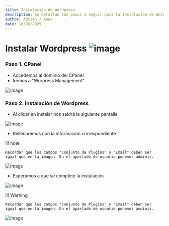 ```yaml
---
title: Instalación de Wordpress
description: Se detallan los pasos a seguir para la instalación de Wordpress.
author: Adrián / Anna
date: 18/03/2025
---
```

# Instalar Wordpress ![image](https://github.com/user-attachments/assets/6261e315-836b-4b45-8901-6df3fc237229)



### Paso 1. CPanel
- Accedemos al dominio del CPanel
- Iremos a "Worpress Management"

![image](https://github.com/user-attachments/assets/e7933849-0289-4859-b7e7-0dd61dcea831)


### Paso 2. Instalación de Wordpress

- Al clicar en instalar nos saldrá la siguiente pantalla
      
![image](https://github.com/user-attachments/assets/c1b2698d-9db9-40bc-b14b-efee9b924c98)


- Rellenaremos con la información correspondiente
  
!!! note

    Recordar que los campos "Conjunto de Plugins" y "Email" deben ser igual que en la imagen. En el apartado de usuario ponemos adminis.
    
      

![image](https://github.com/user-attachments/assets/ac78a39c-6769-40a5-8400-d634c45e80cf)


- Esperamos a que se complete la instalación

![image](https://github.com/user-attachments/assets/1fd5b248-7b20-4d68-9b64-97e98398c1ff)


  !!! Warning

    Recordar que los campos "Conjunto de Plugins" y "Email" deben ser igual que en la imagen. En el apartado de usuario ponemos amdinis.
    


![image](https://github.com/user-attachments/assets/4e28bb27-d027-4551-b8c1-85f5d32f69e6)



